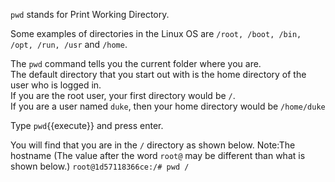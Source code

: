 `pwd` stands for Print Working Directory.  

Some examples of directories in the Linux OS are `/root, /boot, /bin, /opt, /run, /usr` and `/home`.

The `pwd` command tells you the current folder where you are.  
The default directory that you start out with is the home directory of the user who is logged in.  
If you are the root user, your first directory would be `/`.  
If you are a user named `duke`, then your home directory would be `/home/duke`  

Type `pwd`{{execute}} and press enter.  

You will find that you are in the `/` directory as shown below.
Note:The hostname (The value after the word `root@` may be different than what is shown below.)
`root@1d57118366ce:/# pwd
/`
